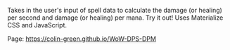 Takes in the user's input of spell data to calculate the damage (or healing) per second and damage (or healing) per mana. Try it out! Uses Materialize CSS and JavaScript.

Page: https://colin-green.github.io/WoW-DPS-DPM
